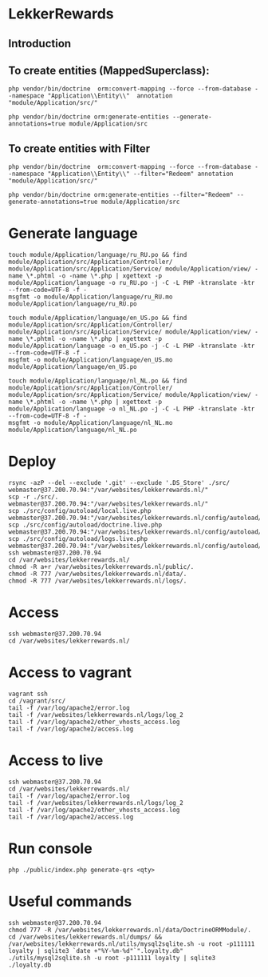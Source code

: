 LekkerRewards
=======================

Introduction
------------

## To create entities (MappedSuperclass):

    php vendor/bin/doctrine  orm:convert-mapping --force --from-database --namespace "Application\\Entity\\"  annotation "module/Application/src/"

    php vendor/bin/doctrine orm:generate-entities --generate-annotations=true module/Application/src

## To create entities with Filter
    php vendor/bin/doctrine  orm:convert-mapping --force --from-database --namespace "Application\\Entity\\" --filter="Redeem" annotation "module/Application/src/"
    
    php vendor/bin/doctrine orm:generate-entities --filter="Redeem" --generate-annotations=true module/Application/src

# Generate language 

    touch module/Application/language/ru_RU.po && find module/Application/src/Application/Controller/ module/Application/src/Application/Service/ module/Application/view/ -name \*.phtml -o -name \*.php | xgettext -p  module/Application/language -o ru_RU.po -j -C -L PHP -ktranslate -ktr --from-code=UTF-8 -f -
    msgfmt -o module/Application/language/ru_RU.mo module/Application/language/ru_RU.po
    
    touch module/Application/language/en_US.po && find module/Application/src/Application/Controller/ module/Application/src/Application/Service/ module/Application/view/ -name \*.phtml -o -name \*.php | xgettext -p  module/Application/language -o en_US.po -j -C -L PHP -ktranslate -ktr --from-code=UTF-8 -f -
    msgfmt -o module/Application/language/en_US.mo module/Application/language/en_US.po

	touch module/Application/language/nl_NL.po && find module/Application/src/Application/Controller/ module/Application/src/Application/Service/ module/Application/view/ -name \*.phtml -o -name \*.php | xgettext -p  module/Application/language -o nl_NL.po -j -C -L PHP -ktranslate -ktr --from-code=UTF-8 -f -
    msgfmt -o module/Application/language/nl_NL.mo module/Application/language/nl_NL.po
    
# Deploy

    rsync -azP --del --exclude '.git' --exclude '.DS_Store' ./src/ webmaster@37.200.70.94:"/var/websites/lekkerrewards.nl/"
    scp -r ./src/. webmaster@37.200.70.94:"/var/websites/lekkerrewards.nl/"
    scp ./src/config/autoload/local.live.php webmaster@37.200.70.94:"/var/websites/lekkerrewards.nl/config/autoload/local.php"
    scp ./src/config/autoload/doctrine.live.php webmaster@37.200.70.94:"/var/websites/lekkerrewards.nl/config/autoload/doctrine.local.php"
    scp ./src/config/autoload/logs.live.php webmaster@37.200.70.94:"/var/websites/lekkerrewards.nl/config/autoload/logs.global.php"
    ssh webmaster@37.200.70.94
    cd /var/websites/lekkerrewards.nl/
    chmod -R a+r /var/websites/lekkerrewards.nl/public/. 
    chmod -R 777 /var/websites/lekkerrewards.nl/data/.
    chmod -R 777 /var/websites/lekkerrewards.nl/logs/.
    
# Access

    ssh webmaster@37.200.70.94
    cd /var/websites/lekkerrewards.nl/

# Access to vagrant 

    vagrant ssh
    cd /vagrant/src/
    tail -f /var/log/apache2/error.log
    tail -f /var/websites/lekkerrewards.nl/logs/log_2
    tail -f /var/log/apache2/other_vhosts_access.log
    tail -f /var/log/apache2/access.log 

# Access to live 
 
    ssh webmaster@37.200.70.94
    cd /var/websites/lekkerrewards.nl/
    tail -f /var/log/apache2/error.log
    tail -f /var/websites/lekkerrewards.nl/logs/log_2
    tail -f /var/log/apache2/other_vhosts_access.log
    tail -f /var/log/apache2/access.log 
    
# Run console

    php ./public/index.php generate-qrs <qty> 
    
# Useful commands

    ssh webmaster@37.200.70.94
    chmod 777 -R /var/websites/lekkerrewards.nl/data/DoctrineORMModule/.
    cd /var/websites/lekkerrewards.nl/dumps/ && /var/websites/lekkerrewards.nl/utils/mysql2sqlite.sh -u root -p111111 loyalty | sqlite3 `date +"%Y-%m-%d"`".loyalty.db"
    ./utils/mysql2sqlite.sh -u root -p111111 loyalty | sqlite3 ./loyalty.db

